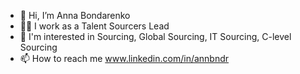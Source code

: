 - 👋 Hi, I’m Anna Bondarenko
- 👩🏻 I work as a Talent Sourcers Lead 
- 🔎 I'm interested in Sourcing, Global Sourcing, IT Sourcing, C-level Sourcing 
- 📫 How to reach me www.linkedin.com/in/annbndr

<!---
AnnBond-05/AnnBond-05 is a ✨ special ✨ repository because its `README.md` (this file) appears on your GitHub profile.
You can click the Preview link to take a look at your changes.
--->
